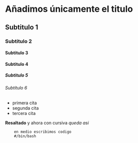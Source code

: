 # Añadimos únicamente el titulo

## Subtitulo 1

### Subtitulo 2

#### Subtitulo 3

#### Subtitulo 4

##### Subtitulo 5

###### Subtítulo 6

- primera cita
- segunda cita
- tercera cita

**Resaltado** y ahora con cursiva *queda asi*

```shell
    en medio escribimos codigo
    #/bin/bash 
```
